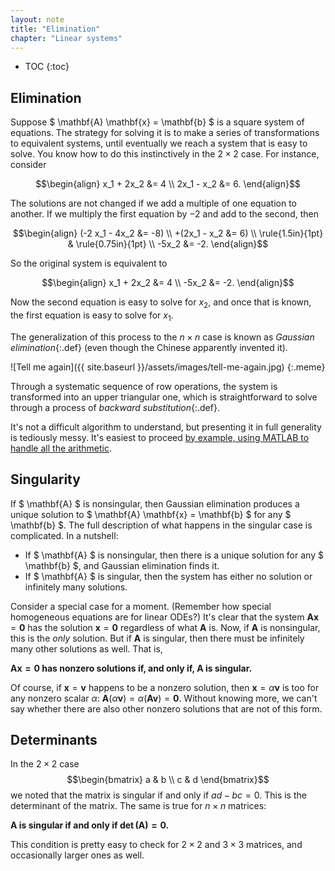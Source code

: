 ```yaml
---
layout: note
title: "Elimination"
chapter: "Linear systems"
---
```

* TOC
{:toc}

## Elimination

Suppose $ \mathbf{A} \mathbf{x} = \mathbf{b} $ is a square system of equations. The strategy for solving it is to make a series of transformations to equivalent systems, until eventually we reach a system that is easy to solve. You know how to do this instinctively in the $2\times 2$ case. For instance, consider

$$\begin{align} x_1 + 2x_2 &= 4 \\ 2x_1 - x_2 &= 6. \end{align}$$

The solutions are not changed if we add a multiple of one equation to another. If we multiply the first equation by $-2$ and add to the second, then

$$\begin{align} (-2 x_1 - 4x_2 &= -8) \\ +(2x_1 - x_2 &= 6) \\ \rule{1.5in}{1pt} & \rule{0.75in}{1pt} \\ -5x_2 &= -2. \end{align}$$

So the original system is equivalent to

$$\begin{align} x_1 + 2x_2 &= 4 \\ -5x_2  &= -2. \end{align}$$

Now the second equation is easy to solve for $x_2$, and once that is known, the first equation is easy to solve for $x_1$.

The generalization of this process to the $n\times n$ case is known as *Gaussian elimination*{:.def} (even though the Chinese apparently invented it).

![Tell me again]({{ site.baseurl }}/assets/images/tell-me-again.jpg)
{:.meme}


Through a systematic sequence of row operations, the system is transformed into an upper triangular one, which is straightforward to solve through a process of *backward substitution*{:.def}. 

It's not a difficult algorithm to understand, but presenting it in full generality is tediously messy. It's easiest to proceed [by example, using MATLAB to handle all the arithmetic](elimination.html).

## Singularity

If $ \mathbf{A} $ is nonsingular, then Gaussian elimination produces a unique solution to $ \mathbf{A} \mathbf{x} = \mathbf{b} $ for any $ \mathbf{b} $. The full description of what happens in the singular case is complicated. In a nutshell:

* If $ \mathbf{A} $ is nonsingular, then there is a unique solution for any $ \mathbf{b} $, and Gaussian elimination finds it.
* If $ \mathbf{A} $ is singular, then the system has either no solution or infinitely many solutions. 

Consider a special case for a moment. (Remember how special homogeneous equations are for linear ODEs?) It's clear that the system $\mathbf{A}\mathbf{x}=\boldsymbol{0}$ has the solution $\mathbf{x}=\boldsymbol{0}$ regardless of what $\mathbf{A}$ is. Now, if $\mathbf{A}$ is nonsingular, this is the *only* solution. But if $\mathbf{A}$ is singular, then there must be infinitely many other solutions as well. That is,

**$\mathbf{A}\mathbf{x}=\boldsymbol{0}$ has nonzero solutions if, and only if, $\mathbf{A}$ is singular.**

Of course, if $\mathbf{x}=\mathbf{v}$ happens to be a nonzero solution, then $\mathbf{x}=\alpha \mathbf{v}$ is too for any nonzero scalar $\alpha$: $\mathbf{A}(\alpha \mathbf{v}) = \alpha(\mathbf{A}\mathbf{v}) = \boldsymbol{0}$. Without knowing more, we can't say whether there are also other nonzero solutions that are not of this form. 

## Determinants

In the $2\times 2$ case $$\begin{bmatrix} a & b \\ c & d \end{bmatrix}$$ we noted that the matrix is singular if and only if $ad-bc=0$. This is the determinant of the matrix. The same is true for $n\times n$ matrices:

**$\mathbf{A}$ is singular if and only if $\det(\mathbf{A})=0$.**

This condition is pretty easy to check for $2\times 2$ and $3\times 3$ matrices, and occasionally larger ones as well. 
